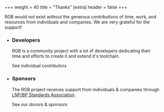 +++
weight = 40
title = "Thanks"
[extra]
header = false
+++

RGB would not exist without the generous contributions of time, work, 
and resources from individuals and companies. We are very grateful 
for the support!

* ### Developers

  RGB is a community project with a lot of developers dedicating their
  time and efforts to create it and extend it's toolchain.

  <div class="button button-secondary">See individual contributors</div>

* ### Sponsors

  The RGB project receives support from individuals & companies through 
  [LNP/BP Standards Association](https://www.lnp-bp.org). 

  <div class="button button-secondary">See our donors & sponsors</div>
